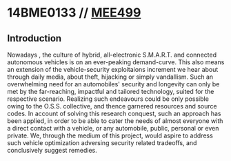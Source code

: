 # 14BME0133 // [MEE499](https://MEE499.github.io)

## Introduction

Nowadays , the culture of hybrid, all-electronic S.M.A.R.T. and connected autonomous vehicles is on an ever-peaking demand-curve. This also means an extension of the vehicle-security exploitaions increment we hear about through daily media, about theft, hijacking or simply vandallism. Such an overwhelming need for an automobiles' security and longevity can only be met by the far-reaching, impactful and tailored technology, suited for the respective scenario.
Realizing such endeavours could be only possible owing to the O.S.S. collective, and thence garnered resources and source codes.
In account of solving this research conquest, such an approach has been applied, in order to be able to cater the needs of almost everyone with a direct contact with a vehicle, or any automobile, public, personal or even private.
We, through the medium of this project, would aspire to address such vehicle optimization adversing security related tradeoffs, and conclusively suggest remedies.